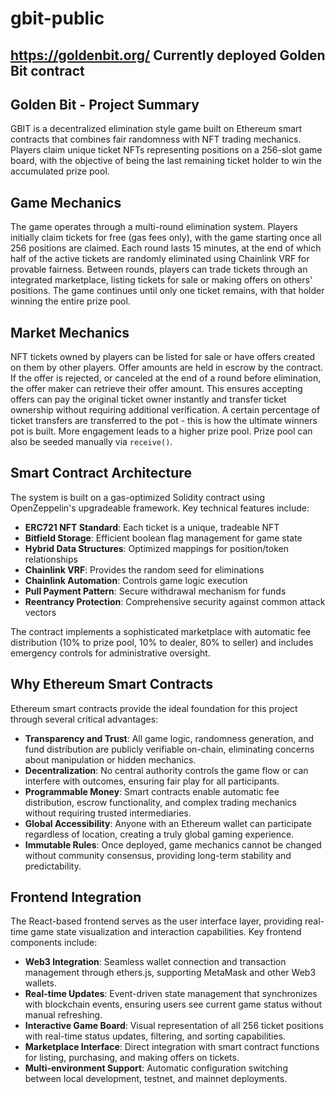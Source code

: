 # gbit-public
https://goldenbit.org/ Currently deployed Golden Bit contract
---

## Golden Bit - Project Summary

GBIT is a decentralized elimination style game built on Ethereum smart contracts that combines fair randomness with NFT trading mechanics. Players claim unique ticket NFTs representing positions on a 256-slot game board, with the objective of being the last remaining ticket holder to win the accumulated prize pool.

## Game Mechanics

The game operates through a multi-round elimination system. Players initially claim tickets for free (gas fees only), with the game starting once all 256 positions are claimed. Each round lasts 15 minutes, at the end of which half of the active tickets are randomly eliminated using Chainlink VRF for provable fairness. Between rounds, players can trade tickets through an integrated marketplace, listing tickets for sale or making offers on others' positions. The game continues until only one ticket remains, with that holder winning the entire prize pool.

## Market Mechanics

NFT tickets owned by players can be listed for sale or have offers created on them by other players. Offer amounts are held in escrow by the contract. If the offer is rejected, or canceled at the end of a round before elimination, the offer maker can retrieve their offer amount. This ensures accepting offers can pay the original ticket owner instantly and transfer ticket ownership without requiring additional verification. A certain percentage of ticket transfers are transferred to the pot - this is how the ultimate winners pot is built. More engagement leads to a higher prize pool. Prize pool can also be seeded manually via `receive()`.

## Smart Contract Architecture

The system is built on a gas-optimized Solidity contract using OpenZeppelin's upgradeable framework. Key technical features include:

- **ERC721 NFT Standard**: Each ticket is a unique, tradeable NFT
- **Bitfield Storage**: Efficient boolean flag management for game state
- **Hybrid Data Structures**: Optimized mappings for position/token relationships
- **Chainlink VRF**: Provides the random seed for eliminations
- **Chainlink Automation**: Controls game logic execution
- **Pull Payment Pattern**: Secure withdrawal mechanism for funds
- **Reentrancy Protection**: Comprehensive security against common attack vectors

The contract implements a sophisticated marketplace with automatic fee distribution (10% to prize pool, 10% to dealer, 80% to seller) and includes emergency controls for administrative oversight.

## Why Ethereum Smart Contracts

Ethereum smart contracts provide the ideal foundation for this project through several critical advantages:

- **Transparency and Trust**: All game logic, randomness generation, and fund distribution are publicly verifiable on-chain, eliminating concerns about manipulation or hidden mechanics.
- **Decentralization**: No central authority controls the game flow or can interfere with outcomes, ensuring fair play for all participants.
- **Programmable Money**: Smart contracts enable automatic fee distribution, escrow functionality, and complex trading mechanics without requiring trusted intermediaries.
- **Global Accessibility**: Anyone with an Ethereum wallet can participate regardless of location, creating a truly global gaming experience.
- **Immutable Rules**: Once deployed, game mechanics cannot be changed without community consensus, providing long-term stability and predictability.

## Frontend Integration

The React-based frontend serves as the user interface layer, providing real-time game state visualization and interaction capabilities. Key frontend components include:

- **Web3 Integration**: Seamless wallet connection and transaction management through ethers.js, supporting MetaMask and other Web3 wallets.
- **Real-time Updates**: Event-driven state management that synchronizes with blockchain events, ensuring users see current game status without manual refreshing.
- **Interactive Game Board**: Visual representation of all 256 ticket positions with real-time status updates, filtering, and sorting capabilities.
- **Marketplace Interface**: Direct integration with smart contract functions for listing, purchasing, and making offers on tickets.
- **Multi-environment Support**: Automatic configuration switching between local development, testnet, and mainnet deployments.

